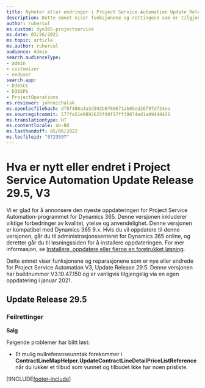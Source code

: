 ```yaml
---
title: Nyheter eller endringer i Project Service Automation Update Release 29.5, hurtigreparasjon, V3
description: Dette emnet viser funksjonene og rettingene som er tilgjengelig i Project Service Automation Update Release 29.5, hurtigreparasjon, V3.
author: ruhercul
ms.custom: dyn365-projectservice
ms.date: 03/26/2021
ms.topic: article
ms.author: ruhercul
audience: Admin
search.audienceType:
- admin
- customizer
- enduser
search.app:
- D365CE
- D365PS
- ProjectOperations
ms.reviewer: johnmichalak
ms.openlocfilehash: df0f486a3a3d592b8780671ab05ed26f97df24ea
ms.sourcegitcommit: 577fa51e0892625f98f17ff39874ed1a09444421
ms.translationtype: HT
ms.contentlocale: nb-NO
ms.lasthandoff: 05/06/2022
ms.locfileid: "8723597"
---
```

# <a name="whats-new-or-changed-in-project-service-automation-update-release-295-v3"></a>Hva er nytt eller endret i Project Service Automation Update Release 29.5, V3

Vi er glad for å annonsere den nyeste oppdateringen for Project Service Automation-programmet for Dynamics 365. Denne versjonen inkluderer viktige forbedringer av kvalitet, ytelse og anvendelighet. Denne versjonen er kompatibel med Dynamics 365 9.x. Hvis du vil oppdatere til denne versjonen, går du til administrasjonssenteret for Dynamics 365 online, og deretter går du til løsningssiden for å installere oppdateringen. For mer informasjon, se [Installere, oppdatere eller fjerne en foretrukket løsning](/power-platform/admin/install-remove-preferred-solution).

Dette emnet viser funksjonene og reparasjonene som er nye eller endrede for Project Service Automation V3, Update Release 29.5. Denne versjonen har buildnummer V3.10.47.150 og er vanligvis tilgjengelig via en egen oppdatering i januar 2021.

## <a name="update-release-295"></a>Update Release 29.5

### <a name="bug-fixes"></a>Feilrettinger


**Salg**

Følgende problemer har blitt løst:

- Et mulig nullreferanseunntak forekommer i **ContractLineMapHelper.UpdateContractLineDetailPriceListReference** når du lukker et tilbud som vunnet og tilbudet ikke har noen prisliste.


[!INCLUDE[footer-include](../includes/footer-banner.md)]
